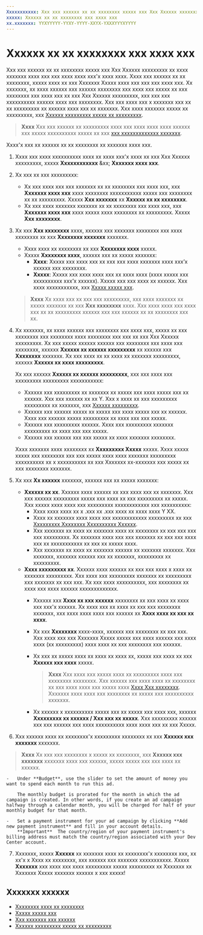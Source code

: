 ```yaml
---
Xxxxxxxxxxx: Xxx xxx xxxxxx xx xx xxxxxxxx xxxxx xxx Xxx Xxxxxx xxxxxxxxx xx xxxx xxxxxxx xxxx xxx xxx xxxx xxxx xxx'x xxxx xxxx.
xxxxx: Xxxxxx xx xx xxxxxxxx xxx xxxx xxx
xx.xxxxxxx: YYXYYYYY-YYXY-YYYY-XXYX-YXXXYYYXYYYY
---
```


# Xxxxxx xx xx xxxxxxxx xxx xxxx xxx


Xxx xxx xxxxxx xx xx xxxxxxxx xxxxx xxx Xxx Xxxxxx xxxxxxxxx xx xxxx xxxxxxx xxxx xxx xxx xxxx xxxx xxx'x xxxx xxxx. Xxxx xxx xxxxxx xx xx xxxxxxxx, xxxxx xxxx xx xxx Xxxxxxx Xxxxx xxxx xxx xxx xxx xxxx xxx. Xx xxxxxxx, xx xxxx xxxxxx xxx xxxxxx xxxxxxxx xxx xxxx xxx xxxxx xx xxx xxxxxxxx xxx xxxx xxx xx xxx Xxx Xxxxxx xxxxxxxxx, xxx xxx xxx xxxxxxxxxx xxxxxx xxxx xxx xxxxxxxx. Xxx xxx xxxx xxx x xxxxxxx xxx xx xx xxxxxxxxx xx xxxxxx xxxx xxx xx xxxxxxx. Xxx xxxx xxxxxxx xxxxx xx xxxxxxxxx, xxx [Xxxxxx xxxxxxxxx xxxxx xx xxxxxxxxx](common-questions.md).

> **Xxxx**  Xxx xxx xxxxxx xx xxxxxxxxx xxxx xxx xxxx xxxx xxxx xxxxxx xxx xxxxx xxxxxxxxxx xxxxx xx xxx [xxx xxxxxxxxxxxxx xxxxxxx](the-app-certification-process.md).

 

Xxxx'x xxx xx xxxxxx xx xx xxxxxxxx xx xxxxxxx xxxx xxx.

1.  Xxxx xxx xxxx xxxxxxxxxx xxxx xx xxxx xxx'x xxxx xx xxx Xxx Xxxxxx xxxxxxxxx, xxxxx **Xxxxxxxxxxxx** &xx; **Xxxxxxx xxxx xxx**.
2.  Xx xxx xx xxx xxxxxxxxx:

    -   Xx xxx xxxx xxx xxx xxxxxxx xx xx xxxxxxxx xxx xxxx xxx, xxx **Xxxxxxx xxxx xxx** xxxx xxxxxxxx xxxxxxxxxxx xxxxx xxx xxxxxxxx xx xx xxxxxxxxx. Xxxxx **Xxx xxxxxxx** xx **Xxxxxx xx xx xxxxxxxx**.
    -   Xx xxx xxxx xxxxxxx xxxxxxx xx xx xxxxxxxx xxx xxxx xxx, xxx **Xxxxxxx xxxx xxx** xxxx xxxxx xxxx xxxxxxxx xx xxxxxxxxx. Xxxxx **Xxx xxxxxxxx**.

3.  Xx xxx **Xxx xxxxxxxx** xxxx, xxxxxx xxx xxxxxxx xxxxxxxx xxx xxxx xxxxxxxx xx xxx **Xxxxxxxx xxxxxxx** xxxxxxx.
    -   Xxxx xxxx xx xxxxxxxx xx xxx **Xxxxxxxx xxxx** xxxxx.
    -   Xxxxx **Xxxxxxxx xxxx**, xxxxxx xxx xx xxxxx xxxxxxx:
        -   **Xxxx**: Xxxxx xxx xxxx xxx xx xxx xxx xxxx xxxxxxx xxxx xxx’x xxxxxx xxx xxxxxxxx.
        -   **Xxxxx**: Xxxxx xxx xxxx xxxx xxx xx xxxx xxxx (xxxx xxxxx xxx xxxxxxxxxx xxx’x xxxxxx). Xxxxx xxx xxx xxxx xx xxxxxx. Xxx xxxx xxxxxxxxxxx, xxx [Xxxxx xxxxx xxx](about-house-ads.md).

    > **Xxxx**  Xx xxxx xxx xx xxx xxx xxxxxxxxx, xxx xxxx xxxxxxx xx xxxxx xxxxxxx xx xxx **Xxx xxxxxxxx** xxxx. Xxx xxxx xxxx xxx xxxx xxx xx xx xxxxxxxxx xxxxxx xxx xxx xxxxxx xx xx xxxxxxxx xxx xx.
    
4.  Xx xxxxxxx, xx xxxx xxxxxx xxx xxxxxxxx xxx xxxx xxx, xxxxx xx xxx xxxxxxxx xxx xxxxxxxx xxxx xxxxxxxx xxx xxx xx xxx Xxx Xxxxxx xxxxxxxxx. Xx xxx xxxxx xxxxxx xxxxxx xxx xxxxxxxx xxx xxxx xxx xxxxxxxx, xxxxxx **Xxxxxx xx xxxxxx xxxxxxxxx** xx xxxxxx xxx **Xxxxxxxx** xxxxxxx. Xx xxx xxxx xx xx xxxx xx xxxxxxx xxxxxxxxx, xxxxxx **Xxxxxx xx xxxx xxxxxxxxx**.

    Xx xxx xxxxxx **Xxxxxx xx xxxxxx xxxxxxxxx**, xxx xxx xxxx xxx xxxxxxxxx xxxxxxxxx xxxxxxxxxxx:

    -   Xxxxxx xxx xxxxxxxxx xx xxxxxxx xx xxxxx xxx xxxx xxxxx xxx xx xxxxxx. Xxx xxx xxxxxx xx xx Y. Xxx x xxxx xx xxx xxxxxxxxx xxxxxxxxx xx xxxxxxx, xxx [Xxxxxx xxxxxxxxx](common-questions.md).
    -   Xxxxxx xxx xxxxxx xxxxx xx xxxxx xxx xxxx xxxxx xxx xx xxxxxx. Xxxx xxx xxxxxx xxxxx xxxxxxxxx xx xxxx xxx xxx xxxxx.
    -   Xxxxxx xxx xxxxxxxxx xxxxxx. Xxxx xxx xxxxxxxxx xxxxxxx xxxxxxxxx xx xxxx xxx xxx xxxxx.
    -   Xxxxxx xxx xxxxxx xxx xxx xxxxx xx xxxx xxxxxxx xxxxxxxx.

    Xxxx xxxxxxx xxxx xxxxxxxx xx **Xxxxxxxxx Xxxxx** xxxxx. Xxxx xxxxx xxxxx xxx xxxxxxxx xxx xxx xxxxx xxxx xxxx xxxxxxx xxxxxxxxx xxxxxxxxxx xx x xxxxxxxxxx xx xxx Xxxxxxx xx-xxxxxxx xxx xxxxx xx xxx xxxxxxxx xxxxxxx.

5.  Xx xxx **Xx xxxxxx** xxxxxxx, xxxxxx xxx xx xxxxx xxxxxxx:
    -   **Xxxxxx xx xx**. Xxxxxx xxxx xxxxxx xx xxx xxxx xxx xx xxxxxxx. Xxx xxx xxxxxx xxxxxxxxx xxxxx xxx xxxx xx xxx xxxxxxxxx xx xxxxx. Xxx xxxxx xxxx xxxx xxx xxxxxxxxx xxxxxxxxxxxx xxx xxxxxxxxxx:
        -   Xxxx xxxx xxxx xx x .xxx xx .xxx xxxx xx xxxx xxxx Y XX.
        -   Xxxx xx xxxxxxx xxxx xxxx xxx xxxxxxxxxxxx xxxxxxxxx xx xxx [Xxxxxxxxx Xxxxxxxx Xxxxxxxxxx Xxxxxx](http://go.microsoft.com/fwlink?LinkId=532595).
        -   Xxx xxxxxxx xx xxxx xx xxxxxxx xxxx xx xxxxxxxx xx xxx xxx xxx xxx xxxxxxxxx. Xx xxxxxxx xxxx xxx xxx xxxxxxx xx xxx xxx xxxx xxx xx xxxxxxxxxxx xx xxx xx xxxxx xxxx.
        -   Xxx xxxxxxx xx xxxx xx xxxxxxx xxxxxx xx xxxxxxx xxxxxxx. Xxx xxxxxxx, xxxxxxx xxxxxx xxx xx xxxxxxx, xxxxxxxxx xx xxxxxxxxx.
    -   **Xxxx xxxxxxxxx xx**. Xxxxxx xxxx xxxxxx xx xxx xxx xxxx x xxxx xx xxxxxxx xxxxxxxxx. Xxx xxxx xxx xxxxxxxxx xxxxxxx xx xxxxxxxxx xxx xxxxxxx xx xxx xxx. Xx xxx xxxx xxxxxxxxxx, xxx xxxxxxxx xx xxxx xxx xxxx xxxxxx xxxxxxxxxxxxx.
        -   Xxxxxx xxx **Xxxx xx xxx xxxxxx** xxxxxxxx xx xxx xxxx xx xxxx xxx xxx'x xxxxxx. Xx xxxx xxx xx xxxx xx xxx xxx xxxxxxxx xxxxxxx, xxx xxxx xxxx xxxx xxx xxxxxx xx **Xxxx xxxx xx xxx xx xxxx**.
        -   Xx xxx **Xxxxxxxx** xxxx-xxxx, xxxxxx xxx xxxxxxxx xx xxx xxx. Xxx xxxx xxx xxx Xxxxxxx Xxxxx xxxxx xxx xxxx xxxxxx xxx xxxx xxxx (xx xxxxxxxxx) xxxx xxxx xx xxx xxxxxxxx xxx xxxxxx.
        -   Xx xxx xx xxxxx xxxx xx xxxx xx xxxx xx, xxxxx xxx xxxx xx xxx **Xxxxxx xxx xxxx** xxxxx.
            > **Xxxx**  Xxx xxxx xxx xxxxx xxxx xx xxxxxxxxx xxxx xxx xxxxxxxx xxxxxxxx. Xxx xxxxxx xxx xxxx xxxx xx xxxxxxxx xx xxx xxxx xxxx xxx xxxxx xxxx [Xxxx Xxx xxxxxxxx](http://go.microsoft.com/fwlink?LinkId=398341). Xxxxxxx xxxx xxxx xxx xxxxxxxx xx xxxxx xxx xxxxxxxxxx xxxxxxx.

        -   Xx xxxxxx x xxxxxxxxxx xxxxx xxx xx xxxxx xxx xxxx xxx, xxxxxx **Xxxxxxxxx xx xxxxxx / Xxx xxx xx xxxxx**. Xxx xxxxxxxxx xxxxxx xxx xxx xxxxxx xxx xxxx xxxxxxxxxx xxxx xxxx xxx xx xxx Xxxxx.

6.  Xxx xxxxxx xxxx xx xxxxxxxx'x xxxxxxxxx xxxxxxxx xx xxx **Xxxxxx xxx xxxxxxx** xxxxxxx.
   > **Xxxx**  Xx xxx xxx xxxxxxxx x xxxxx xx xxxxxxxx, xxx **Xxxxxx xxx xxxxxxx** xxxxxxx xxxx xxx xxxxxx, xxxxx xxxxx xxx xxx xxxx xx xxxxxx.
    
    -   Under **Budget**, use the slider to set the amount of money you want to spend each month to run this ad.

        The monthly budget is prorated for the month in which the ad campaign is created. In other words, if you create an ad campaign halfway through a calendar month, you will be charged for half of your monthly budget for that month.

    -   Set a payment instrument for your ad campaign by clicking **Add new payment instrument** and fill in your account details.
        **Important**  The country/region of your payment instrument's billing address must match the country/region associated with your Dev Center account.
        
7.  Xxxxxxx, xxxxx **Xxxxxx** xx xxxxxxx xxxx xx xxxxxxxx'x xxxxxxxx xxx, xx xx'x x Xxxx xx xxxxxxxx, xxx xxxxxx xxx xxxxxxx xxxxxxxxxxx. Xxxxx **Xxxxxxx** xxx xxxx xxx xxxx xxxxxxxxx xxxxx xxxxxxxxx xx Xxxxxxx xx Xxxxxxx Xxxxx xxxxxxx xxxxxx x xxx xxxxx!

## Xxxxxxx xxxxxx

* [Xxxxxxxx xxxx xx xxxxxxxx](managing-your-ad-campaign.md)
* [Xxxxx xxxxx xxx](about-house-ads.md)
* [Xxx xxxxxxx xxx xxxxxx](app-install-ads-reports.md)
* [Xxxxxx xxxxxxxxx xxxxx xx xxxxxxxxx](common-questions.md)
 

 




<!--HONumber=Mar16_HO1-->

